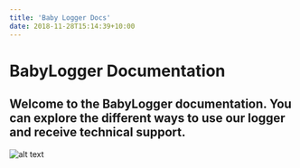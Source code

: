 ```yaml
---
title: 'Baby Logger Docs'
date: 2018-11-28T15:14:39+10:00
---
```


# BabyLogger Documentation

## Welcome to the BabyLogger documentation. You can explore the different ways to use our logger and receive technical support.

![alt text](images/render.png)
